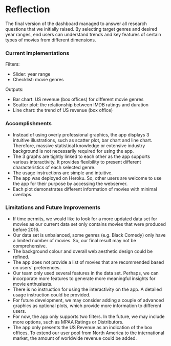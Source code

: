 # Reflection

The final version of the dashboard managed to answer all research questions that we initially raised. By selecting target genres and desired year ranges, end users can understand trends and key features of certain types of movies from different dimensions.

### Current Implementations

Filters:

- Slider: year range
- Checklist: movie genres

Outputs:

- Bar chart: US revenue (box offices) for different movie genres
- Scatter plot: the relationship between IMDB ratings and duration
- Line chart: the trend of US revenue (box office)

### Accomplishments

- Instead of using overly professional graphics, the app displays 3 intuitive illustrations, such as scatter plot, bar chart and line chart. Therefore, massive statistical knowledge or extensive industry background is not necessarily required for using the app.
- The 3 graphs are tightly linked to each other as the app supports various interactivity. It provides flexibility to present different characteristics of each selected genre.
- The usage instructions are simple and intuitive.
- The app was deployed on Heroku. So, other users are welcome to use the app for their purpose by accessing the webserver.
- Each plot demonstrates different information of movies with minimal overlaps.

### Limitations and Future Improvements

- If time permits, we would like to look for a more updated data set for movies as our current data set only contains movies that were produced before 2016.
- Our data set is unbalanced, some genres (e.g. Black Comedy) only have a limited number of movies. So, our final result may not be comprehensive.
- The background colour and overall web aesthetic design could be refined.
- The app does not provide a list of movies that are recommended based on users' preferences.
- Our team only used several features in the data set. Perhaps, we can incorporate more features to generate more meaningful insights for movie enthusiasts.
- There is no instruction for using the interactivity on the app. A detailed usage instruction could be provided.
- For future development, we may consider adding a couple of advanced graphics as optional plots, which provide more information to different users.
- For now, the app only supports two filters. In the future, we may include more options, such as MPAA Ratings or Distributors.
- The app only presents the US Revenue as an indication of the box offices. To extend our user pool from North America to the international market, the amount of worldwide revenue could be added.
